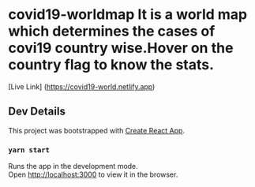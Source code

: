 # covid19-worldmap It is a world map which determines the cases of covi19 country wise.Hover on the country flag to know the stats.
[Live Link] (https://covid19-world.netlify.app)
 ## Dev Details

This project was bootstrapped with [Create React App](https://github.com/facebook/create-react-app).

### `yarn start`

Runs the app in the development mode.<br />
Open [http://localhost:3000](http://localhost:3000) to view it in the browser.

